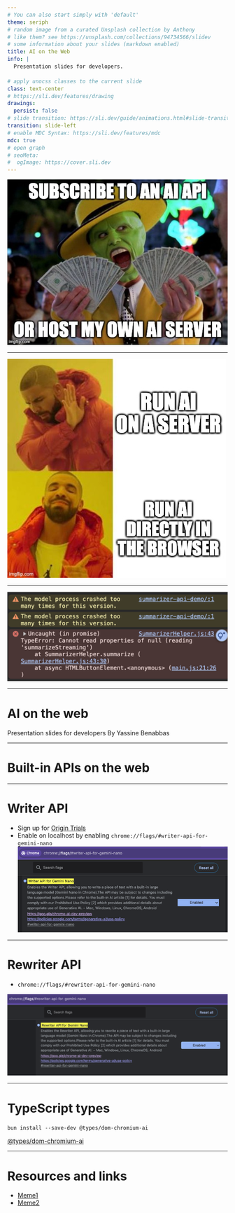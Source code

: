 ```yaml
---
# You can also start simply with 'default'
theme: seriph
# random image from a curated Unsplash collection by Anthony
# like them? see https://unsplash.com/collections/94734566/slidev
# some information about your slides (markdown enabled)
title: AI on the Web
info: |
  Presentation slides for developers.

# apply unocss classes to the current slide
class: text-center
# https://sli.dev/features/drawing
drawings:
  persist: false
# slide transition: https://sli.dev/guide/animations.html#slide-transitions
transition: slide-left
# enable MDC Syntax: https://sli.dev/features/mdc
mdc: true
# open graph
# seoMeta:
#  ogImage: https://cover.sli.dev
---
```


![](./assets/money.png)

---

![Active browser AI APIs](./assets/yes-no-browser-ai.png)

---

![Too many models crash](./assets/too-many-model-crash.png)

---

# AI on the web

Presentation slides for developers
By Yassine Benabbas

<!--
The last comment block of each slide will be treated as slide notes. It will be visible and editable in Presenter Mode along with the slide. [Read more in the docs](https://sli.dev/guide/syntax.html#notes)
-->

---

# Built-in APIs on the web

---

# Writer API

- Sign up for [Origin Trials](https://developer.chrome.com/docs/ai/writer-api#sign_up_for_the_origin_trial)
- Enable on localhost by enabling `chrome://flags/#writer-api-for-gemini-nano`
  ![writer api chrome flag](./assets/writerapi-chrome-flag.png)

---

# Rewriter API

- `chrome://flags/#rewriter-api-for-gemini-nano`

![rewriter api chrome flag](./assets/rewriterapi-chrome-flag.png)

---

# TypeScript types

`bun install --save-dev @types/dom-chromium-ai`

[@types/dom-chromium-ai](https://www.npmjs.com/package/@types/dom-chromium-ai)

---

# Resources and links

- [Meme1](https://imgflip.com/i/a16egd)
- [Meme2](https://imgflip.com/i/a16egj)

<PoweredBySlidev mt-10 />
